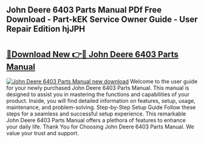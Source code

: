 ## John Deere 6403 Parts Manual PDf Free Download - Part-kEK Service Owner Guide - User Repair Edition hjJPH

# <h2><a href="http://bc89420.oget.top/?id=John+Deere+6403+Parts+Manual">🔗Download New 👉🔴 John Deere 6403 Parts Manual</a></h2>

[![John Deere 6403 Parts Manual new download](https://i.imgur.com/5g1atiW.png)](http://bc89420.oget.top/?id=John+Deere+6403+Parts+Manual)
Welcome to the user guide for your newly purchased John Deere 6403 Parts Manual. This manual is designed to assist you in mastering the functions and capabilities of your product. Inside, you will find detailed information on features, setup, usage, maintenance, and problem-solving. Step-by-Step Setup Guide Follow these steps for a seamless and successful setup experience. This remarkable John Deere 6403 Parts Manual offers a plethora of features to enhance your daily life. Thank You for Choosing John Deere 6403 Parts Manual. We value your trust and support.
